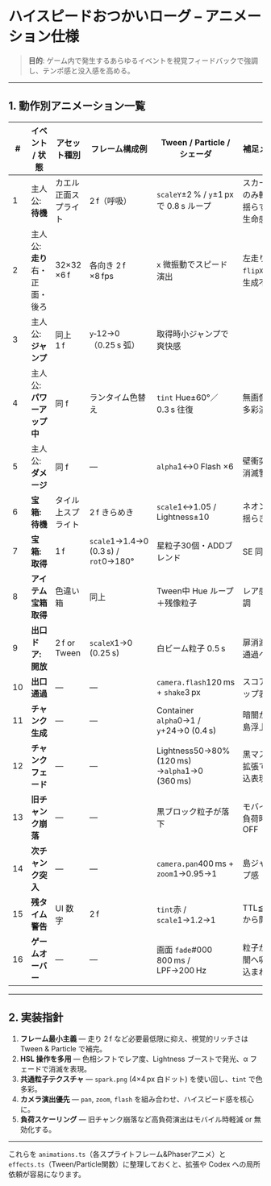 # ハイスピードおつかいローグ – アニメーション仕様

> **目的**: ゲーム内で発生するあらゆるイベントを視覚フィードバックで強調し、テンポ感と没入感を高める。

---

## 1. 動作別アニメーション一覧

| # | イベント / 状態 | アセット種別 | フレーム構成例 | Tween / Particle / シェーダ | 補足メモ |
|---|----------------|--------------|---------------|----------------------------|-----------|
| 1 | 主人公: **待機** | カエル正面スプライト | 2 f（呼吸） | `scaleY`±2 % / `y`±1 px で 0.8 s ループ | スカーフのみ軽く揺らすと生命感↑ |
| 2 | 主人公: **走り**<br>右・正面・後ろ | 32×32 ×6 f | 各向き 2 f ×8 fps | `x` 微振動でスピード演出 | 左走りは `flipX` で生成不要 |
| 3 | 主人公: **ジャンプ** | 同上 1 f | `y`‑12→0（0.25 s 弧） | 取得時小ジャンプで爽快感 |
| 4 | 主人公: **パワーアップ中** | 同 f | ランタイム色替え | `tint` Hue±60°／0.3 s 往復 | 無画像で多彩演出 |
| 5 | 主人公: **ダメージ** | 同 f | — | `alpha`1↔0 Flash ×6 | 壁衝突・消滅警告 |
| 6 | **宝箱: 待機** | タイル上スプライト | 2 f きらめき | `scale`1↔1.05 / Lightness±10 | ネオン光揺らぎ |
| 7 | **宝箱: 取得** | 1 f | `scale`1→1.4→0 (0.3 s) / `rot`0→180° | 星粒子30個・ADDブレンド | SE 同期 |
| 8 | **アイテム宝箱取得** | 色違い箱 | 同上 | Tween中 Hue ループ＋残像粒子 | レア感強調 |
| 9 | **出口ドア: 開放** | 2 f or Tween | `scaleX`1→0 (0.25 s) | 白ビーム粒子 0.5 s | 扉消滅後通過へ |
|10 | **出口通過** | — | — | `camera.flash`120 ms + `shake`3 px | スコアポップ表示 |
|11 | **チャンク生成** | — | — | Container `alpha`0→1 / `y`+24→0 (0.4 s) | 暗闇から島浮上 |
|12 | **チャンクフェード** | — | — | Lightness50→80%(120 ms) →`alpha`1→0 (360 ms) | 黒マスク拡張で飲込表現 |
|13 | **旧チャンク崩落** | — | — | 黒ブロック粒子が落下 | モバイル負荷時はOFF |
|14 | **次チャンク突入** | — | — | `camera.pan`400 ms + `zoom`1→0.95→1 | 島ジャンプ感 |
|15 | **残タイム警告** | UI 数字 | 2 f | `tint`赤 / `scale`1→1.2→1 | TTL≦2 sから開始 |
|16 | **ゲームオーバー** | — | — | 画面 `fade`#000 800 ms / LPF→200 Hz | 粒子が暗闇へ吸い込まれる |

---

## 2. 実装指針

1. **フレーム最小主義** — 走り 2 f など必要最低限に抑え、視覚的リッチさは Tween & Particle で補完。
2. **HSL 操作を多用** — 色相シフトでレア度、Lightness ブーストで発光、α フェードで消滅を表現。
3. **共通粒子テクスチャ** — `spark.png` (4×4 px 白ドット) を使い回し、`tint` で色多彩。
4. **カメラ演出優先** — `pan`, `zoom`, `flash` を組み合わせ、ハイスピード感を核心に。
5. **負荷スケーリング** — 旧チャンク崩落など高負荷演出はモバイル時軽減 or 無効化する。

---

これらを `animations.ts`（各スプライトフレーム&Phaserアニメ）と `effects.ts`（Tween/Particle関数）に整理しておくと、拡張や Codex への局所依頼が容易になります。

